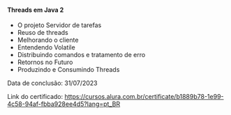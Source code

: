 #### Threads em Java 2
- O projeto Servidor de tarefas
- Reuso de threads
- Melhorando o cliente
- Entendendo Volatile
- Distribuindo comandos e tratamento de erro
- Retornos no Futuro
- Produzindo e Consumindo Threads

Data de conclusão: 31/07/2023

Link do certificado: https://cursos.alura.com.br/certificate/b1889b78-1e99-4c58-94af-fbba928ee4d5?lang=pt_BR
